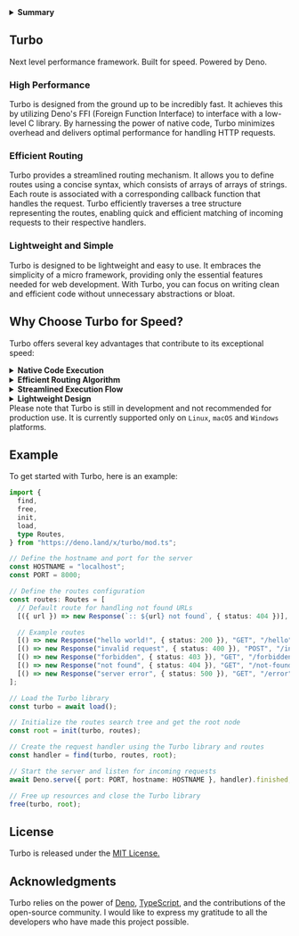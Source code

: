 <details>
  <summary><strong>Summary</strong></summary><br />
Turbo is a micro web framework built for <strong>efficiency</strong>, leveraging Deno's FFI and TypeScript. It aims to provide <strong>blazing</strong> fast performance and <strong>simplicity</strong> for web development. Please note that Turbo is currently under development and not ready for production use. It is currently supported only on <code>Linux</code>, <code>macOS</code> and <code>Windows</code> platforms.

</details>

## Turbo

Next level performance framework. Built for speed. Powered by Deno.

### High Performance

Turbo is designed from the ground up to be incredibly fast. It achieves this by
utilizing Deno's FFI (Foreign Function Interface) to interface with a low-level
C library. By harnessing the power of native code, Turbo minimizes overhead and
delivers optimal performance for handling HTTP requests.

### Efficient Routing

Turbo provides a streamlined routing mechanism. It allows you to define routes
using a concise syntax, which consists of arrays of arrays of strings. Each
route is associated with a corresponding callback function that handles the
request. Turbo efficiently traverses a tree structure representing the routes,
enabling quick and efficient matching of incoming requests to their respective
handlers.

### Lightweight and Simple

Turbo is designed to be lightweight and easy to use. It embraces the simplicity
of a micro framework, providing only the essential features needed for web
development. With Turbo, you can focus on writing clean and efficient code
without unnecessary abstractions or bloat.

## Why Choose Turbo for Speed?

Turbo offers several key advantages that contribute to its exceptional speed:

<details>
  <summary><strong>Native Code Execution</strong></summary><br />
Turbo's core functionality is implemented in a low-level C library, which is accessed through Deno's FFI. This approach leverages the performance benefits of native code execution, allowing for highly optimized request handling.

</details>
<details>
  <summary><strong>Efficient Routing Algorithm</strong></summary><br />
Turbo's routing algorithm is specifically designed to minimize lookup time. By organizing routes in a tree structure, Turbo achieves efficient matching of incoming requests, leading to faster response times.

</details>
<details>
  <summary><strong>Streamlined Execution Flow</strong></summary><br />
Turbo follows a streamlined execution flow, avoiding unnecessary overhead and computations. It focuses on the essentials, allowing your application to handle requests swiftly and efficiently.

</details>
<details>
  <summary><strong>Lightweight Design</strong></summary><br />
Turbo is intentionally kept lightweight to eliminate unnecessary abstractions and reduce overhead. It provides a minimalistic set of features, ensuring that your application can run at peak performance without being weighed down by unnecessary functionality.

</details>
Please note that Turbo is still in development and not recommended for production use. It is currently supported only on <code>Linux</code>, <code>macOS</code> and <code>Windows</code> platforms.

## Example

To get started with Turbo, here is an example:

```ts
import {
  find,
  free,
  init,
  load,
  type Routes,
} from "https://deno.land/x/turbo/mod.ts";

// Define the hostname and port for the server
const HOSTNAME = "localhost";
const PORT = 8000;

// Define the routes configuration
const routes: Routes = [
  // Default route for handling not found URLs
  [({ url }) => new Response(`:: ${url} not found`, { status: 404 })],

  // Example routes
  [() => new Response("hello world!", { status: 200 }), "GET", "/hello"],
  [() => new Response("invalid request", { status: 400 }), "POST", "/invalid"],
  [() => new Response("forbidden", { status: 403 }), "GET", "/forbidden"],
  [() => new Response("not found", { status: 404 }), "GET", "/not-found"],
  [() => new Response("server error", { status: 500 }), "GET", "/error"],
];

// Load the Turbo library
const turbo = await load();

// Initialize the routes search tree and get the root node
const root = init(turbo, routes);

// Create the request handler using the Turbo library and routes
const handler = find(turbo, routes, root);

// Start the server and listen for incoming requests
await Deno.serve({ port: PORT, hostname: HOSTNAME }, handler).finished;

// Free up resources and close the Turbo library
free(turbo, root);
```

## License

Turbo is released under the [MIT License.](./LICENSE)

## Acknowledgments

Turbo relies on the power of [Deno](https://deno.land/),
[TypeScript](http://typescriptlang.org/), and the contributions of the
open-source community. I would like to express my gratitude to all the
developers who have made this project possible.
